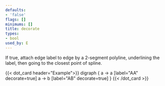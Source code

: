 ```yaml
---
defaults:
- 'false'
flags: []
minimums: []
title: decorate
types:
- bool
used_by: E
---
```

If true, attach edge label to edge by a 2-segment
polyline, underlining the label, then going to the closest point of spline.

{{< dot_card header="Example">}}
digraph {
  a -> a [label="AA" decorate=true]
  a -> b [label="AB" decorate=true]
}
{{< /dot_card >}}
